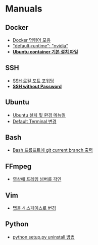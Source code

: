 # Manuals

## Docker
- [Docker 명령어 모음](docker/docker_commands.md)   
- ["default-runtime": "nvidia"](docker/default_runtime_nvidia.md)
- **[Ubuntu container 기본 설치 파일](docker/basic_install_in_docker_ubuntu_container.sh)**

## SSH
- [SSH 로컬 포트 포워딩](ssh/ssh_local_port_forwarding.md)
- **[SSH without Password](ssh/ssh_without_password.md)**

## Ubuntu
- [Ubuntu 설치 및 환경 메뉴얼](ubuntu/install.md)
- [Default Terminal 변경](ubuntu/change_default_terminal.md)

## Bash
- [Bash 프롬프트에 git current branch 출력](bash/bash_with_git_branch.md)

## FFmpeg
- [영상에 프레임 넘버를 각인](ffmpeg/video_imprint_frame_numbers.md)

## Vim
- [탭을 4 스페이스로 변경](vim/tab_to_4_spaces.md)

## Python
- [python setup.py uninstall 방법](python/python_setup_dot_py_uninstall.md)